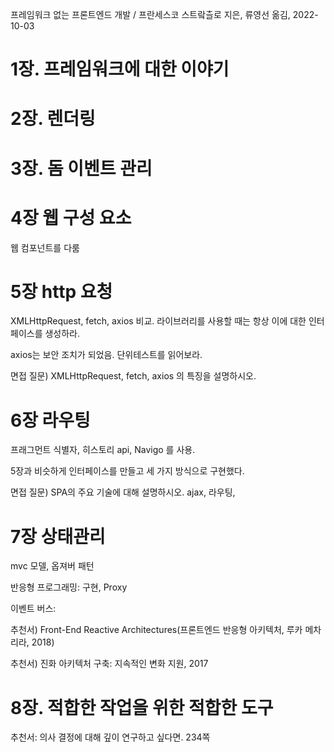 프레임워크 없는 프론트엔드 개발 / 프란세스코 스트랔츨로 지은, 류영선 옮김, 2022-10-03

# 1장. 프레임워크에 대한 이야기

# 2장. 렌더링

# 3장. 돔 이벤트 관리

# 4장 웹 구성 요소

웹 컴포넌트를 다룸

# 5장 http 요청

XMLHttpRequest, fetch, axios 비교. 라이브러리를 사용할 때는 항상 이에 대한 인터페이스를 생성하라.

axios는 보안 조치가 되었음. 단위테스트를 읽어보라.

면접 질문) XMLHttpRequest, fetch, axios 의 특징을 설명하시오.

# 6장 라우팅

프래그먼트 식별자, 히스토리 api, Navigo 를 사용.

5장과 비슷하게 인터페이스를 만들고 세 가지 방식으로 구현했다.

면접 질문) SPA의 주요 기술에 대해 설명하시오. ajax, 라우팅,

# 7장 상태관리

mvc 모델, 옵져버 패턴

반응형 프로그래밍: 구현, Proxy

이벤트 버스:

추천서) Front-End Reactive Architectures(프론트엔드 반응형 아키텍처, 루카 메차리라, 2018)

추천서) 진화 아키텍처 구축: 지속적인 변화 지원, 2017

# 8장. 적합한 작업을 위한 적합한 도구

추천서: 의사 결정에 대해 깊이 연구하고 싶다면. 234쪽
